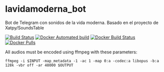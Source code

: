 # lavidamoderna_bot
Bot de Telegram con sonidos de la vida moderna. Basado en el proyecto de Xatpy/SoundsTable

[![Build Status](https://travis-ci.org/dmcallejo/lavidamoderna_bot.svg?branch=master)](https://travis-ci.org/dmcallejo/lavidamoderna_bot) [![Docker Automated build](https://img.shields.io/docker/automated/dmcallejo/lavidamoderna_bot.svg)](https://hub.docker.com/r/dmcallejo/lavidamoderna_bot/) [![Docker Build Status](https://img.shields.io/docker/build/dmcallejo/lavidamoderna_bot.svg)](https://hub.docker.com/r/dmcallejo/lavidamoderna_bot/) [![Docker Pulls](https://img.shields.io/docker/pulls/dmcallejo/lavidamoderna_bot.svg)](https://hub.docker.com/r/dmcallejo/lavidamoderna_bot)

All audios must be encoded using ffmpeg with these parameters:
```
ffmpeg -i $INPUT -map_metadata -1 -ac 1 -map 0:a -codec:a libopus -b:a 128k -vbr off -ar 48000 $OUTPUT
```
